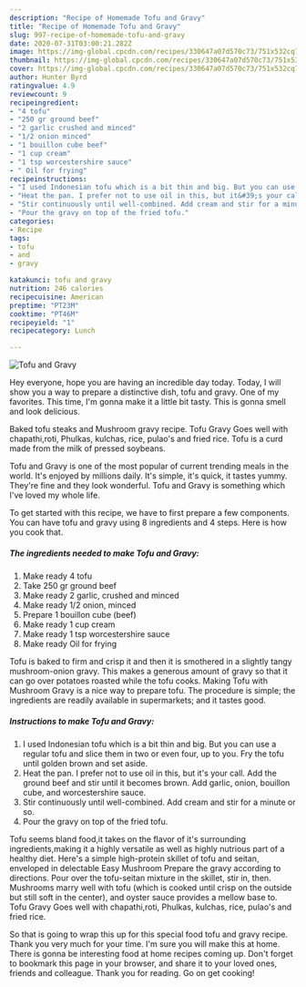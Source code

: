```yaml
---
description: "Recipe of Homemade Tofu and Gravy"
title: "Recipe of Homemade Tofu and Gravy"
slug: 997-recipe-of-homemade-tofu-and-gravy
date: 2020-07-31T03:00:21.282Z
image: https://img-global.cpcdn.com/recipes/330647a07d570c73/751x532cq70/tofu-and-gravy-recipe-main-photo.jpg
thumbnail: https://img-global.cpcdn.com/recipes/330647a07d570c73/751x532cq70/tofu-and-gravy-recipe-main-photo.jpg
cover: https://img-global.cpcdn.com/recipes/330647a07d570c73/751x532cq70/tofu-and-gravy-recipe-main-photo.jpg
author: Hunter Byrd
ratingvalue: 4.9
reviewcount: 9
recipeingredient:
- "4 tofu"
- "250 gr ground beef"
- "2 garlic crushed and minced"
- "1/2 onion minced"
- "1 bouillon cube beef"
- "1 cup cream"
- "1 tsp worcestershire sauce"
- " Oil for frying"
recipeinstructions:
- "I used Indonesian tofu which is a bit thin and big. But you can use a regular tofu and slice them in two or even four, up to you. Fry the tofu until golden brown and set aside."
- "Heat the pan. I prefer not to use oil in this, but it&#39;s your call. Add the ground beef and stir until it becomes brown. Add garlic, onion, bouillon cube, and worcestershire sauce."
- "Stir continuously until well-combined. Add cream and stir for a minute or so."
- "Pour the gravy on top of the fried tofu."
categories:
- Recipe
tags:
- tofu
- and
- gravy

katakunci: tofu and gravy 
nutrition: 246 calories
recipecuisine: American
preptime: "PT23M"
cooktime: "PT46M"
recipeyield: "1"
recipecategory: Lunch

---
```



![Tofu and Gravy](https://img-global.cpcdn.com/recipes/330647a07d570c73/751x532cq70/tofu-and-gravy-recipe-main-photo.jpg)

Hey everyone, hope you are having an incredible day today. Today, I will show you a way to prepare a distinctive dish, tofu and gravy. One of my favorites. This time, I'm gonna make it a little bit tasty. This is gonna smell and look delicious.

Baked tofu steaks and Mushroom gravy recipe. Tofu Gravy Goes well with chapathi,roti, Phulkas, kulchas, rice, pulao&#39;s and fried rice. Tofu is a curd made from the milk of pressed soybeans.

Tofu and Gravy is one of the most popular of current trending meals in the world. It's enjoyed by millions daily. It's simple, it's quick, it tastes yummy. They're fine and they look wonderful. Tofu and Gravy is something which I've loved my whole life.


To get started with this recipe, we have to first prepare a few components. You can have tofu and gravy using 8 ingredients and 4 steps. Here is how you cook that.

<!--inarticleads1-->

##### The ingredients needed to make Tofu and Gravy:

1. Make ready 4 tofu
1. Take 250 gr ground beef
1. Make ready 2 garlic, crushed and minced
1. Make ready 1/2 onion, minced
1. Prepare 1 bouillon cube (beef)
1. Make ready 1 cup cream
1. Make ready 1 tsp worcestershire sauce
1. Make ready  Oil for frying


Tofu is baked to firm and crisp it and then it is smothered in a slightly tangy mushroom-onion gravy. This makes a generous amount of gravy so that it can go over potatoes roasted while the tofu cooks. Making Tofu with Mushroom Gravy is a nice way to prepare tofu. The procedure is simple; the ingredients are readily available in supermarkets; and it tastes good. 

<!--inarticleads2-->

##### Instructions to make Tofu and Gravy:

1. I used Indonesian tofu which is a bit thin and big. But you can use a regular tofu and slice them in two or even four, up to you. Fry the tofu until golden brown and set aside.
1. Heat the pan. I prefer not to use oil in this, but it&#39;s your call. Add the ground beef and stir until it becomes brown. Add garlic, onion, bouillon cube, and worcestershire sauce.
1. Stir continuously until well-combined. Add cream and stir for a minute or so.
1. Pour the gravy on top of the fried tofu.


Tofu seems bland food,it takes on the flavor of it&#39;s surrounding ingredients,making it a highly versatile as well as highly nutrious part of a healthy diet. Here&#39;s a simple high-protein skillet of tofu and seitan, enveloped in delectable Easy Mushroom Prepare the gravy according to directions. Pour over the tofu-seitan mixture in the skillet, stir in, then. Mushrooms marry well with tofu (which is cooked until crisp on the outside but still soft in the center), and oyster sauce provides a mellow base to. Tofu Gravy Goes well with chapathi,roti, Phulkas, kulchas, rice, pulao&#39;s and fried rice. 

So that is going to wrap this up for this special food tofu and gravy recipe. Thank you very much for your time. I'm sure you will make this at home. There is gonna be interesting food at home recipes coming up. Don't forget to bookmark this page in your browser, and share it to your loved ones, friends and colleague. Thank you for reading. Go on get cooking!
